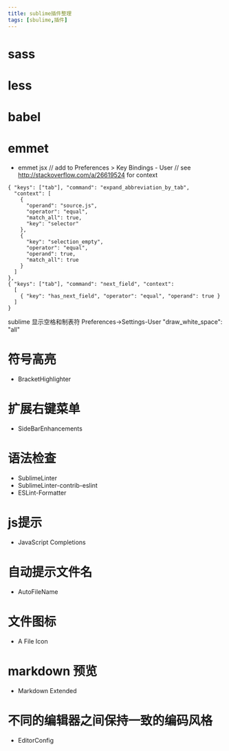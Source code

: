 ```yaml
---
title: sublime插件整理
tags: [sbulime,插件]
---
```

# sass
# less
# babel
# emmet
* emmet jsx
// add to Preferences > Key Bindings - User
// see http://stackoverflow.com/a/26619524 for context
```
{ "keys": ["tab"], "command": "expand_abbreviation_by_tab",
  "context": [
    {
      "operand": "source.js", 
      "operator": "equal", 
      "match_all": true, 
      "key": "selector"
    },
    {   
      "key": "selection_empty", 
      "operator": "equal", 
      "operand": true,
      "match_all": true 
    }
  ]
},
{ "keys": ["tab"], "command": "next_field", "context":
  [
    { "key": "has_next_field", "operator": "equal", "operand": true }
  ]
}
```
sublime 显示空格和制表符
Preferences->Settings-User
"draw_white_space": "all"

# 符号高亮
* Bracket​Highlighter

# 扩展右键菜单
* SideBarEnhancements

# 语法检查
* Sublime​Linter
* SublimeLinter-contrib-eslint
* ESLint-Formatter

# js提示
* JavaScript Completions

# 自动提示文件名
* AutoFileName

# 文件图标
* A File Icon

# markdown 预览
* Markdown Extended

# 不同的编辑器之间保持一致的编码风格
* EditorConfig